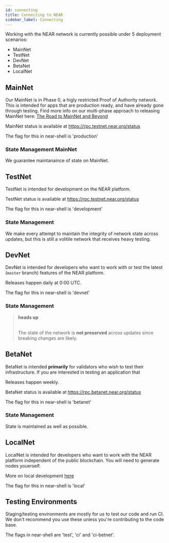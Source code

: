 ```yaml
---
id: connecting
title: Connecting to NEAR
sidebar_label: Connecting
---
```


Working with the NEAR network is currently possible under 5 deployment scenarios:

- MainNet
- TestNet
- DevNet
- BetaNet
- LocalNet

## MainNet

Our MainNet is in Phase 0, a higly restricted Proof of Authority network. This is intended for apps that are production ready, and have already gone through testing. Find more info on our multi-phase approach to releasing MainNet here: [The Road to MainNet and Beyond](https://near.org/blog/mainnet-roadmap/)

MainNet status is available at https://rpc.testnet.near.org/status

The flag for this in near-shell is 'production'

### State Management MainNet

We guarantee maintanaince of state on MainNet.

## TestNet

TestNet is intended for development on the NEAR platform.

TestNet status is available at https://rpc.testnet.near.org/status

The flag for this in near-shell is 'development'

### State Management

We make every attempt to maintain the integrity of network state across updates, but this is still a volitile network that receives heavy testing.

## DevNet

DevNet is intended for developers who want to work with or test the latest (`master` branch) features of the NEAR platform.

Releases happen daily at 0:00 UTC.

The flag for this in near-shell is 'devnet'

### State Management

<blockquote class="warning">
<strong>heads up</strong><br><br>

The state of the network is **not preserved** across updates since breaking changes are likely.

</blockquote>

## BetaNet

BetaNet is intended **primarily** for validators who wish to test their infrastructure. If you are interested in testing an application that

Releases happen weekly.

BetaNet status is available at https://rpc.betanet.near.org/status

The flag for this in near-shell is 'betanet'

### State Management

State is maintained as well as possible.

## LocalNet

LocalNet is intended for developers who want to work with the NEAR platform independent of the public blockchain. You will need to generate nodes youerself.

More on local development [here](/docs/local-setup/local-dev-testnet)

The flag for this in near-shell is 'local'

## Testing Environments

Staging/testing environments are mostly for us to test our code and run CI. We don't recommend you use these unless you're contributing to the code base.

The flags in near-shell are 'test', 'ci' and 'ci-betnet'.
